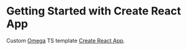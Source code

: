 # Getting Started with Create React App

Custom [Omega](https://omega-r.com) TS template [Create React App](https://github.com/facebook/create-react-app).
